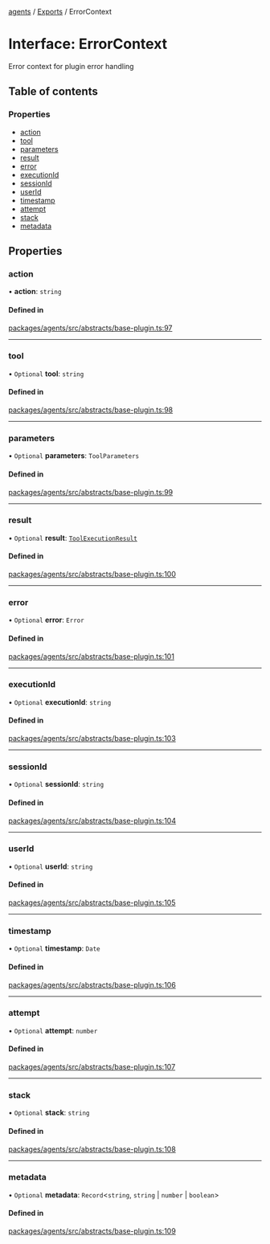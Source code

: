 <!-- 
 ⚠️  AUTO-GENERATED FILE - DO NOT EDIT MANUALLY
 This file is automatically generated by scripts/docs-generator.js
 To make changes, edit the source TypeScript files or update the generator script
-->

[agents](../../) / [Exports](../modules) / ErrorContext

# Interface: ErrorContext

Error context for plugin error handling

## Table of contents

### Properties

- [action](ErrorContext#action)
- [tool](ErrorContext#tool)
- [parameters](ErrorContext#parameters)
- [result](ErrorContext#result)
- [error](ErrorContext#error)
- [executionId](ErrorContext#executionid)
- [sessionId](ErrorContext#sessionid)
- [userId](ErrorContext#userid)
- [timestamp](ErrorContext#timestamp)
- [attempt](ErrorContext#attempt)
- [stack](ErrorContext#stack)
- [metadata](ErrorContext#metadata)

## Properties

### action

• **action**: `string`

#### Defined in

[packages/agents/src/abstracts/base-plugin.ts:97](https://github.com/woojubb/robota/blob/87419dbb26faf50d7f1d60ae717fbe215743d1f6/packages/agents/src/abstracts/base-plugin.ts#L97)

___

### tool

• `Optional` **tool**: `string`

#### Defined in

[packages/agents/src/abstracts/base-plugin.ts:98](https://github.com/woojubb/robota/blob/87419dbb26faf50d7f1d60ae717fbe215743d1f6/packages/agents/src/abstracts/base-plugin.ts#L98)

___

### parameters

• `Optional` **parameters**: `ToolParameters`

#### Defined in

[packages/agents/src/abstracts/base-plugin.ts:99](https://github.com/woojubb/robota/blob/87419dbb26faf50d7f1d60ae717fbe215743d1f6/packages/agents/src/abstracts/base-plugin.ts#L99)

___

### result

• `Optional` **result**: [`ToolExecutionResult`](ToolExecutionResult)

#### Defined in

[packages/agents/src/abstracts/base-plugin.ts:100](https://github.com/woojubb/robota/blob/87419dbb26faf50d7f1d60ae717fbe215743d1f6/packages/agents/src/abstracts/base-plugin.ts#L100)

___

### error

• `Optional` **error**: `Error`

#### Defined in

[packages/agents/src/abstracts/base-plugin.ts:101](https://github.com/woojubb/robota/blob/87419dbb26faf50d7f1d60ae717fbe215743d1f6/packages/agents/src/abstracts/base-plugin.ts#L101)

___

### executionId

• `Optional` **executionId**: `string`

#### Defined in

[packages/agents/src/abstracts/base-plugin.ts:103](https://github.com/woojubb/robota/blob/87419dbb26faf50d7f1d60ae717fbe215743d1f6/packages/agents/src/abstracts/base-plugin.ts#L103)

___

### sessionId

• `Optional` **sessionId**: `string`

#### Defined in

[packages/agents/src/abstracts/base-plugin.ts:104](https://github.com/woojubb/robota/blob/87419dbb26faf50d7f1d60ae717fbe215743d1f6/packages/agents/src/abstracts/base-plugin.ts#L104)

___

### userId

• `Optional` **userId**: `string`

#### Defined in

[packages/agents/src/abstracts/base-plugin.ts:105](https://github.com/woojubb/robota/blob/87419dbb26faf50d7f1d60ae717fbe215743d1f6/packages/agents/src/abstracts/base-plugin.ts#L105)

___

### timestamp

• `Optional` **timestamp**: `Date`

#### Defined in

[packages/agents/src/abstracts/base-plugin.ts:106](https://github.com/woojubb/robota/blob/87419dbb26faf50d7f1d60ae717fbe215743d1f6/packages/agents/src/abstracts/base-plugin.ts#L106)

___

### attempt

• `Optional` **attempt**: `number`

#### Defined in

[packages/agents/src/abstracts/base-plugin.ts:107](https://github.com/woojubb/robota/blob/87419dbb26faf50d7f1d60ae717fbe215743d1f6/packages/agents/src/abstracts/base-plugin.ts#L107)

___

### stack

• `Optional` **stack**: `string`

#### Defined in

[packages/agents/src/abstracts/base-plugin.ts:108](https://github.com/woojubb/robota/blob/87419dbb26faf50d7f1d60ae717fbe215743d1f6/packages/agents/src/abstracts/base-plugin.ts#L108)

___

### metadata

• `Optional` **metadata**: `Record`\<`string`, `string` \| `number` \| `boolean`\>

#### Defined in

[packages/agents/src/abstracts/base-plugin.ts:109](https://github.com/woojubb/robota/blob/87419dbb26faf50d7f1d60ae717fbe215743d1f6/packages/agents/src/abstracts/base-plugin.ts#L109)
